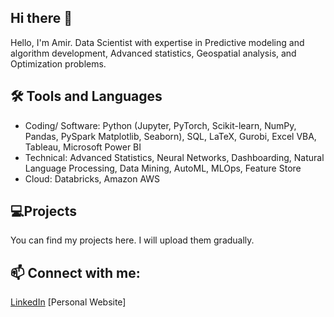 ## Hi there 👋

Hello, I'm Amir. Data Scientist with expertise in Predictive modeling and algorithm development, Advanced statistics, Geospatial analysis, and Optimization problems.



## 🛠️ Tools and Languages
- Coding/ Software: Python (Jupyter, PyTorch, Scikit-learn, NumPy, Pandas, PySpark  Matplotlib, Seaborn), SQL, LaTeX, Gurobi, Excel VBA, Tableau, Microsoft Power BI
- Technical: Advanced Statistics, Neural Networks, Dashboarding, Natural Language Processing, Data Mining, AutoML, MLOps, Feature Store
- Cloud: Databricks, Amazon AWS
## 💻Projects

You can find my projects here.
 I will upload them gradually. 
  

## 📫 Connect with me:
[LinkedIn](https://www.linkedin.com/in/amir-yaghoubi/)
[Personal Website]


